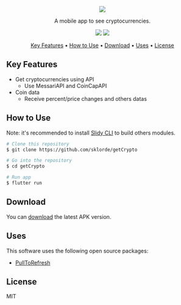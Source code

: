 <p align="center"><img src="https://i.ibb.co/qMrCcsP/imagemnormal.png"></p>

<p align="center">A mobile app to see cryptocurrencies.</p>

<p align="center">
   <a href="https://dart.dev/" target="_blank" rel="noopener noreferrer"><img src="https://img.shields.io/badge/%20-dart-0175C2.svg?style=for-the-badge&logo=dart"></a>
   <a href="https://flutter.dev/"><img src="https://img.shields.io/badge/%20-flutter-02569B.svg?style=for-the-badge&logo=flutter"></a>
</p>

<p align="center">
  <a href="#key-features">Key Features</a> •
  <a href="#how-to-use">How to Use</a> •
  <a href="#download">Download</a> •
  <a href="#uses">Uses</a> •
  <a href="#license">License</a>
</p>

## Key Features
* Get cryptocurrencies using API
  - Use MessariAPI and CoinCapAPI
* Coin data
  - Receive percent/price changes and others datas

## How to Use

Note: it's recommended to install [Slidy CLI](https://github.com/Flutterando/slidy) to build others modules.

```bash
# Clone this repository
$ git clone https://github.com/sklorde/getCrypto

# Go into the repository
$ cd getCrypto

# Run app
$ flutter run
```

## Download
You can [download](https://github.com/sklorde/getCrypto/releases) the latest APK version.

## Uses
This software uses the following open source packages:
- [PullToRefresh](https://github.com/peng8350/flutter_pulltorefresh)
## License

MIT
